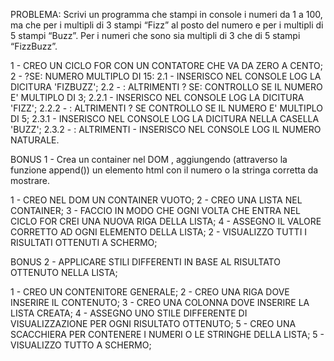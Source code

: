 PROBLEMA: Scrivi un programma che stampi in console i numeri da 1 a 100, ma che per i multipli di 3 stampi “Fizz” al posto del numero e per i multipli di 5 stampi “Buzz”. Per i numeri che sono sia multipli di 3 che di 5 stampi “FizzBuzz”.


1 - CREO UN CICLO FOR CON UN CONTATORE CHE VA DA ZERO A CENTO;
2 - ?SE: NUMERO MULTIPLO DI 15:
    2.1 - INSERISCO NEL CONSOLE LOG LA DICITURA 'FIZBUZZ';
    2.2 - : ALTRIMENTI ? SE: CONTROLLO SE IL NUMERO E' MULTIPLO DI 3;
        2.2.1 - INSERISCO NEL CONSOLE LOG LA DICITURA 'FIZZ';
        2.2.2 - : ALTRIMENTI ? SE CONTROLLO SE IL NUMERO E' MULTIPLO DI 5;
            2.3.1 - INSERISCO NEL CONSOLE LOG LA DICITURA NELLA CASELLA 'BUZZ';
            2.3.2 - : ALTRIMENTI - INSERISCO NEL CONSOLE LOG IL NUMERO NATURALE.


BONUS 1 - Crea un container nel DOM , aggiungendo (attraverso la funzione append()) un elemento html con il numero o la stringa corretta da mostrare.

1 - CREO NEL DOM UN CONTAINER VUOTO;
2 - CREO UNA LISTA NEL CONTAINER;
3 - FACCIO IN MODO CHE OGNI VOLTA CHE ENTRA NEL CICLO FOR CREI UNA NUOVA RIGA DELLA LISTA;
4 - ASSEGNO IL VALORE CORRETTO AD OGNI ELEMENTO DELLA LISTA; 
2 - VISUALIZZO TUTTI I RISULTATI OTTENUTI A SCHERMO;


BONUS 2 - APPLICARE STILI DIFFERENTI IN BASE AL RISULTATO OTTENUTO NELLA LISTA;

1 - CREO UN CONTENITORE GENERALE;
2 - CREO UNA RIGA DOVE INSERIRE IL CONTENUTO;
3 - CREO UNA COLONNA DOVE INSERIRE LA LISTA CREATA;
4 - ASSEGNO UNO STILE DIFFERENTE DI VISUALIZZAZIONE PER OGNI RISULTATO OTTENUTO;
5 - CREO UNA SCACCHIERA PER CONTENERE I NUMERI O LE STRINGHE DELLA LISTA;
5 - VISUALIZZO TUTTO A SCHERMO;